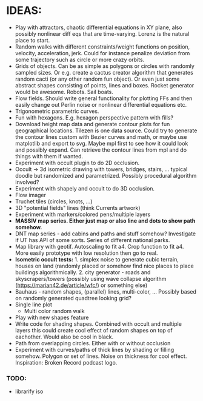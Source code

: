 # IDEAS:

- Play with attractors, chaotic differential equations in XY plane, also possibly nonlinear diff eqs that are time-varying. Lorenz is the natural place to start.
- Random walks with different constraints/weight functions on position, velocity, acceleration, jerk. Could for instance penalize deviation from some trajectory such as circle or more crazy orbits.
- Grids of objects. Can be as simple as polygons or circles with randomly sampled sizes. Or e.g. create a cactus creator algorithm that generates random cacti (or any other random fun object). Or even just some abstract shapes consisting of points, lines and boxes. Rocket generator would be awesome. Robots. Sail boats.
- Flow fields. Should write general functionality for plotting FFs and then easily change out Perlin noise or nonlinear differential equations etc.
- Trigonometric parametric curves.
- Fun with hexagons. E.g. hexagon perspective pattern with fills?
- Download height map data and generate contour plots for fun geographical locations. Tilezen is one data source. Could try to generate the contour lines custom with Bezier curves and math, or maybe use matplotlib and export to svg. Maybe mpl first to see how it could look and possibly expand. Can retrieve the contour lines from mpl and do things with them if wanted. 
- Experiment with occult plugin to do 2D occlusion. 
- Occult -> 3d isometric drawing with towers, bridges, stairs, ... typical doodle but randomized and parametrized. Possibly procedural algorithm involved?
- Experiment with shapely and occult to do 3D occlusion.
- Flow imager
- Truchet tiles (circles, knots, ...)
- 3D "potential fields" lines (think Currents artwork)
- Experiment with markers/colored pens/multiple layers
- **MASSIV map series. Either just map or also line and dots to show path somehow.**
- DNT map series - add cabins and paths and stuff somehow? Investigate if UT has API of some sorts. Series of different national parks.
- Map library with geotif. Autoscaling to fit a4. Crop function to fit a4. More easily prototype with low resolution then go to real. 
- **Isometric occult tests:** 1. simplex noise to generate cubic terrain, houses on land (randomly placed or somehow find nice places to place buildings algorithmically. 2. city generator - roads and skyscrapers/towers (possibly using wave collapse algorithm (https://marian42.de/article/wfc/) or something else)
- Bauhaus - random shapes, (parallel) lines, multi-color, ... Possibly based on randomly generated quadtree looking grid?
- Single line plot
  - Multi color random walk
- Play with new shapes feature
- Write code for shading shapes. Combined with occult and multiple layers this could create cool effect of random shapes on top of eachother. Would also be cool in black. 
- Path from overlapping circles. Either with or without occlusion
- Experiment with curves/paths of thick lines by shading or filling somehow. Polygon or set of lines. Noise on thickness for cool effect. Inspiration: Broken Record podcast logo.

### TODO:
- librarify iso
